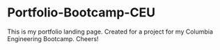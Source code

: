 # Portfolio-Bootcamp-CEU
This is my portfolio landing page. Created for a project for my Columbia Engineering Bootcamp. Cheers!
